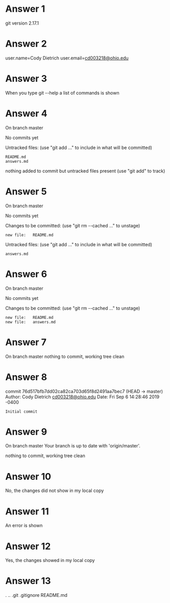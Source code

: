 # Answer 1
 git version 2.17.1
# Answer 2
user.name=Cody Dietrich
user.email=cd003218@ohio.edu
# Answer 3
When you type git --help a list of commands is shown
# Answer 4
On branch master

No commits yet

Untracked files:
  (use "git add <file>..." to include in what will be committed)

	README.md
	answers.md

nothing added to commit but untracked files present (use "git add" to track)
# Answer 5
On branch master

No commits yet

Changes to be committed:
  (use "git rm --cached <file>..." to unstage)

	new file:   README.md

Untracked files:
  (use "git add <file>..." to include in what will be committed)

	answers.md
# Answer 6
On branch master

No commits yet

Changes to be committed:
  (use "git rm --cached <file>..." to unstage)

	new file:   README.md
	new file:   answers.md
# Answer 7
On branch master
nothing to commit, working tree clean
# Answer 8
commit 76d517bfb7dd02ca82ca703d65f8d2491aa7bec7 (HEAD -> master)
Author: Cody Dietrich <cd003218@ohio.edu>
Date:   Fri Sep 6 14:28:46 2019 -0400

    Initial commit
# Answer 9
On branch master
Your branch is up to date with 'origin/master'.

nothing to commit, working tree clean
# Answer 10
No, the changes did not show in my local copy
# Answer 11
An error is shown
# Answer 12
Yes, the changes showed in my local copy
# Answer 13
.  ..  .git  .gitignore  README.md